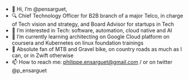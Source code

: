 - 👋 Hi, I’m @pensarguet, 
- :mag: Chief Technology Officer for B2B branch of a major Telco, in charge of Tech vision and strategy, and Board Advisor for startups in Tech
- 👀 I’m interested in Tech: software, automation, cloud native and AI
- 🌱 I’m currently learning architecting on Google Cloud platform on coursera and Kubernetes on linux foundation trainings
- :mountain_bicyclist: Absolute fan of MTB and Gravel bike, on country roads as much as I can, or in Zwift otherwise
- 📫 How to reach me: philippe.ensarguet@gmail.com / or on twitter @p_ensarguet

<!---
pensarguet/pensarguet is a ✨ special ✨ repository because its `README.md` (this file) appears on your GitHub profile.
You can click the Preview link to take a look at your changes.
--->
